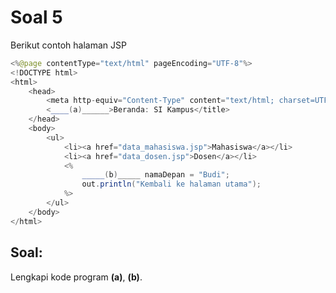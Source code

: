 # Soal 5

Berikut contoh halaman JSP


```java
<%@page contentType="text/html" pageEncoding="UTF-8"%>
<!DOCTYPE html>
<html>
    <head>
        <meta http-equiv="Content-Type" content="text/html; charset=UTF-8">
        <____(a)______>Beranda: SI Kampus</title>
    </head>
    <body>
        <ul>
            <li><a href="data_mahasiswa.jsp">Mahasiswa</a></li>
            <li><a href="data_dosen.jsp">Dosen</a></li>
            <%
                _____(b)_____ namaDepan = "Budi";
                out.println("Kembali ke halaman utama");
            %>
        </ul>
    </body>
</html>
```

## Soal:

Lengkapi kode program **(a)**, **(b)**.